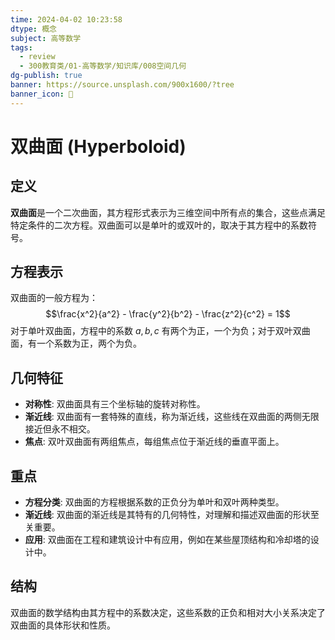 ```yaml
---
time: 2024-04-02 10:23:58
dtype: 概念
subject: 高等数学
tags:
  - review
  - 300教育类/01-高等数学/知识库/008空间几何
dg-publish: true
banner: https://source.unsplash.com/900x1600/?tree
banner_icon: 🧠
---
```

# 双曲面 (Hyperboloid)

## 定义
**双曲面**是一个二次曲面，其方程形式表示为三维空间中所有点的集合，这些点满足特定条件的二次方程。双曲面可以是单叶的或双叶的，取决于其方程中的系数符号。

## 方程表示
双曲面的一般方程为：
$$\frac{x^2}{a^2} - \frac{y^2}{b^2} - \frac{z^2}{c^2} = 1$$
对于单叶双曲面，方程中的系数 $a, b, c$ 有两个为正，一个为负；对于双叶双曲面，有一个系数为正，两个为负。

## 几何特征
- **对称性**: 双曲面具有三个坐标轴的旋转对称性。
- **渐近线**: 双曲面有一套特殊的直线，称为渐近线，这些线在双曲面的两侧无限接近但永不相交。
- **焦点**: 双叶双曲面有两组焦点，每组焦点位于渐近线的垂直平面上。

## 重点
- **方程分类**: 双曲面的方程根据系数的正负分为单叶和双叶两种类型。
- **渐近线**: 双曲面的渐近线是其特有的几何特性，对理解和描述双曲面的形状至关重要。
- **应用**: 双曲面在工程和建筑设计中有应用，例如在某些屋顶结构和冷却塔的设计中。

## 结构
双曲面的数学结构由其方程中的系数决定，这些系数的正负和相对大小关系决定了双曲面的具体形状和性质。

